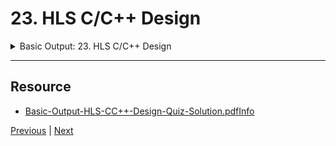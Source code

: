 # 23. HLS C/C++ Design

<details>
  <summary> Basic Output: 23. HLS C/C++ Design </summary>

<p align = "center" >
    <img src="https://rfpga.s3.us-west-1.amazonaws.com/HLS-for-FPGA-Part-1-Combinational-Circuits/images/23_HLS-C_Cplus-Design.png" width="90%" > 
    <img src="https://rfpga.s3.us-west-1.amazonaws.com/HLS-for-FPGA-Part-1-Combinational-Circuits/images/23_HLS-C_Cplus-Design_2.png" width="90%" > 
    <img src="https://rfpga.s3.us-west-1.amazonaws.com/HLS-for-FPGA-Part-1-Combinational-Circuits/images/23_HLS-C_Cplus-Design_3.png" width="90%" > 
    <img src="https://rfpga.s3.us-west-1.amazonaws.com/HLS-for-FPGA-Part-1-Combinational-Circuits/images/23_HLS-C_Cplus-Design_4.png" width="90%" > 
    <img src="https://rfpga.s3.us-west-1.amazonaws.com/HLS-for-FPGA-Part-1-Combinational-Circuits/images/23_HLS-C_Cplus-Design_5.png" width="90%" > 
    <img src="https://rfpga.s3.us-west-1.amazonaws.com/HLS-for-FPGA-Part-1-Combinational-Circuits/images/23_HLS-C_Cplus-Design_6.png" width="90%" > 
    <img src="https://rfpga.s3.us-west-1.amazonaws.com/HLS-for-FPGA-Part-1-Combinational-Circuits/images/23_HLS-C_Cplus-Design_7.png" width="90%" > 
    <img src="https://rfpga.s3.us-west-1.amazonaws.com/HLS-for-FPGA-Part-1-Combinational-Circuits/images/23_HLS-C_Cplus-Design_8.png" width="90%" > 

</p> 

</details>

---

## Resource

-   [Basic-Output-HLS-CC++-Design-Quiz-Solution.pdfInfo](https://rfpga.s3.us-west-1.amazonaws.com/HLS-for-FPGA-Part-1-Combinational-Circuits/resources/Basic-Output-HLS-CC%5EM%5EMDesign-Quiz-Solution.pdf)



[Previous](./22_HLS-Design-Flow.md) | [Next](./24_HLS-Ports.md)